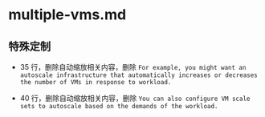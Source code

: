 # multiple-vms.md

## 特殊定制

* 35 行，删除自动缩放相关内容，删除 `For example, you might want an autoscale infrastructure that automatically increases or decreases the number of VMs in response to workload.`

* 40 行，删除自动缩放相关内容，删除 `You can also configure VM scale sets to autoscale based on the demands of the workload.`